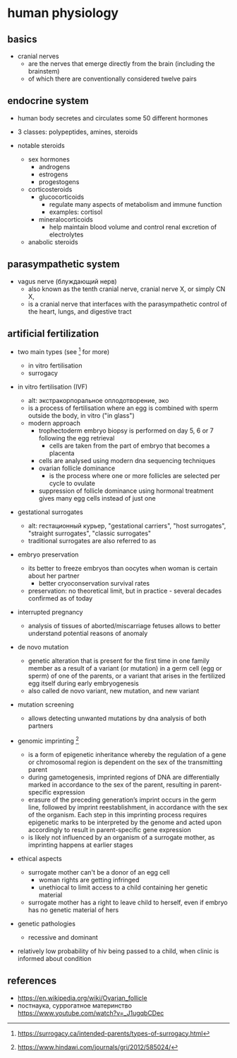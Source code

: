 # human physiology

## basics

- cranial nerves
  - are the nerves that emerge directly from the brain (including the brainstem)
  - of which there are conventionally considered twelve pairs


## endocrine system

- human body secretes and circulates some 50 different hormones
- 3 classes: polypeptides, amines, steroids

- notable steroids
  - sex hormones
    - androgens
    - estrogens
    - progestogens
  - corticosteroids
    - glucocorticoids
      - regulate many aspects of metabolism and immune function
      - examples: cortisol
    - mineralocorticoids
      - help maintain blood volume and control renal excretion of electrolytes
  - anabolic steroids


## parasympathetic system

- vagus nerve (блуждающий нерв)
  - also known as the tenth cranial nerve, cranial nerve X, or simply CN X, 
  - is a cranial nerve that interfaces with the parasympathetic control of the heart, lungs, and digestive tract


## artificial fertilization

- two main types (see [^4] for more)
  - in vitro fertilisation
  - surrogacy 

- in vitro fertilisation (IVF) 
  - alt: экстракорпоральное оплодотворение, эко
  - is a process of fertilisation where an egg is combined with sperm outside the body, in vitro ("in glass")
  - modern approach
    - trophectoderm embryo biopsy is performed on day 5, 6 or 7 following the egg retrieval
      - cells are taken from the part of embryo that becomes a placenta
    - cells are analysed using modern dna sequencing techniques
    - ovarian follicle dominance 
      - is the process where one or more follicles are selected per cycle to ovulate
    - suppression of follicle dominance using hormonal treatment gives many egg cells instead of just one

- gestational surrogates 
  - alt: гестационный курьер, "gestational carriers", "host surrogates", "straight surrogates", "classic surrogates"
  - traditional surrogates are also referred to as 

- embryo preservation
  - its better to freeze embryos than oocytes when woman is certain about her partner
    - better cryoconservation survival rates
  - preservation: no theoretical limit, but in practice - several decades confirmed as of today

- interrupted pregnancy
  - analysis of tissues of aborted/miscarriage fetuses allows to better understand potential reasons of anomaly

- de novo mutation
  - genetic alteration that is present for the first time in one family member as a result of a variant (or mutation) 
    in a germ cell (egg or sperm) of one of the parents, or a variant that arises in the fertilized egg itself 
    during early embryogenesis
  - also called de novo variant, new mutation, and new variant
  
- mutation screening
  - allows detecting unwanted mutations by dna analysis of both partners

- genomic imprinting [^3]
  - is a form of epigenetic inheritance whereby the regulation of a gene or chromosomal region 
    is dependent on the sex of the transmitting parent
  - during gametogenesis, imprinted regions of DNA are differentially marked in accordance to the sex of the parent, 
    resulting in parent-specific expression
  - erasure of the preceding generation’s imprint occurs in the germ line, followed by imprint reestablishment, 
    in accordance with the sex of the organism. Each step in this imprinting process requires epigenetic marks 
    to be interpreted by the genome and acted upon accordingly to result in parent-specific gene expression
  - is likely not influenced by an organism of a surrogate mother, as imprinting happens at earlier stages

- ethical aspects
  - surrogate mother can't be a donor of an egg cell
    - woman rights are getting infringed
    - unethiocal to limit access to a child containing her genetic material
  - surrogate mother has a right to leave child to herself, even if embryo has no genetic material of hers

- genetic pathologies
  - recessive and dominant

- relatively low probability of hiv being passed to a child, when clinic is informed about condition


## references

- https://en.wikipedia.org/wiki/Ovarian_follicle
- постнаука, суррогатное материнство https://www.youtube.com/watch?v=_J1ugqbCDec
[^3]: https://www.hindawi.com/journals/gri/2012/585024/
[^4]: https://surrogacy.ca/intended-parents/types-of-surrogacy.html
